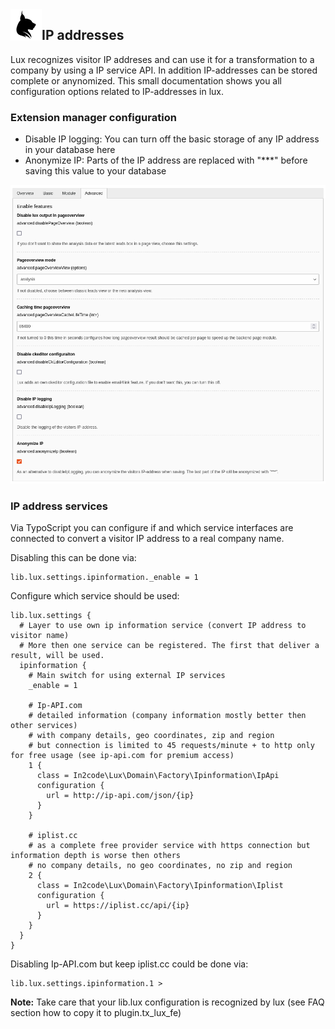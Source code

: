 <img align="left" src="../../Resources/Public/Icons/lux.svg" width="50" />

## IP addresses

Lux recognizes visitor IP addreses and can use it for a transformation to a company by using a IP service API.
In addition IP-addresses can be stored complete or anynomized.
This small documentation shows you all configuration options related to IP-addresses in lux.

### Extension manager configuration

* Disable IP logging: You can turn off the basic storage of any IP address in your database here
* Anonymize IP: Parts of the IP address are replaced with "***" before saving this value to your database

<img src="../Images/documentation_installation_extensionmanager4.png" width="800" />

### IP address services

Via TypoScript you can configure if and which service interfaces are connected to convert a visitor IP address to a
real company name.

Disabling this can be done via:

```
lib.lux.settings.ipinformation._enable = 1
```

Configure which service should be used:

```
lib.lux.settings {
  # Layer to use own ip information service (convert IP address to visitor name)
  # More then one service can be registered. The first that deliver a result, will be used.
  ipinformation {
    # Main switch for using external IP services
    _enable = 1

    # Ip-API.com
    # detailed information (company information mostly better then other services)
    # with company details, geo coordinates, zip and region
    # but connection is limited to 45 requests/minute + to http only for free usage (see ip-api.com for premium access)
    1 {
      class = In2code\Lux\Domain\Factory\Ipinformation\IpApi
      configuration {
        url = http://ip-api.com/json/{ip}
      }
    }

    # iplist.cc
    # as a complete free provider service with https connection but information depth is worse then others
    # no company details, no geo coordinates, no zip and region
    2 {
      class = In2code\Lux\Domain\Factory\Ipinformation\Iplist
      configuration {
        url = https://iplist.cc/api/{ip}
      }
    }
  }
}
```

Disabling Ip-API.com but keep iplist.cc could be done via:

```
lib.lux.settings.ipinformation.1 >
```

**Note:** Take care that your lib.lux configuration is recognized by lux (see FAQ section how to copy it to plugin.tx_lux_fe)
